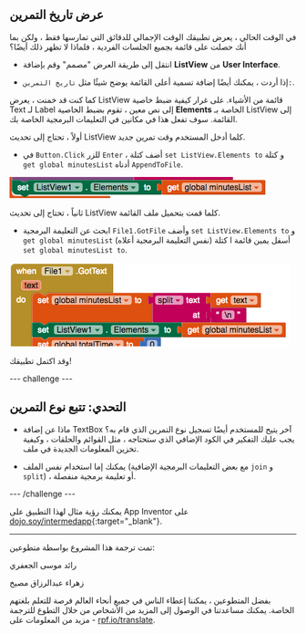 ## عرض تاريخ التمرين

في الوقت الحالي ، يعرض تطبيقك الوقت الإجمالي للدقائق التي تمارسها فقط ، ولكن بما أنك حصلت على قائمة بجميع الجلسات الفردية ، فلماذا لا تظهر ذلك أيضًا؟

+ انتقل إلى طريقة العرض "مصمم" وقم بإضافة **ListView** من **User Interface**.

+ إذا أردت ، يمكنك أيضًا إضافة تسمية أعلى القائمة يوضح شيئًا مثل `تاريخ التمرين:`.

كما كنت قد خمنت ، يعرض ListView قائمة من الأشياء. على غرار كيفية ضبط خاصية Text لـ Label إلى نص معين ، تقوم بضبط الخاصية **Elements** الخاصة بـ ListView إلى القائمة. سوف تفعل هذا في مكانين في التعليمات البرمجية الخاصة بك.

أولاً ، تحتاج إلى تحديث ListView كلما أدخل المستخدم وقت تمرين جديد.

+ في `Button.Click` للزر `Enter` ، أضف كتلة `set ListView.Elements to` و كتلة `get global minutesList` أدناه `AppendToFile`.

![](images/s8UpdateListViewEls.png)

ثانياً ، تحتاج إلى تحديث ListView كلما قمت بتحميل ملف القائمة.

+ ابحث عن التعليمة البرمجية `File1.GotFile` وأضف `set ListView.Elements to` و `get global minutesList` (نفس التعليمة البرمجية أعلاه) أسفل يمين قائمة ا كتلة `set global minutesList to`.

![](images/s8SetListViewEls.png)

وقد اكتمل تطبيقك!

--- challenge ---

## التحدي: تتبع نوع التمرين

+ ماذا عن إضافة TextBox آخر يتيح للمستخدم أيضًا تسجيل نوع التمرين الذي قام به؟ يجب عليك التفكير في الكود الإضافي الذي ستحتاجه ، مثل القوائم والحلقات ، وكيفية تخزين المعلومات الجديدة في ملف.

+ يمكنك إما استخدام نفس الملف (مع بعض التعليمات البرمجية الإضافية `join` و `split`) ، أو تعليمة برمجية منفصلة.

--- /challenge ---

يمكنك رؤية مثال لهذا التطبيق على App Inventor على [dojo.soy/intermedapp](http://dojo.soy/intermedapp){:target="_blank"}.


***
تمت ترجمة هذا المشروع بواسطة متطوعين:

رائد موسى الجعفري

زهراء عبدالرزاق مصيخ

بفضل المتطوعين ، يمكننا إعطاء الناس في جميع أنحاء العالم فرصة للتعلم بلغتهم الخاصة. يمكنك مساعدتنا في الوصول إلى المزيد من الأشخاص من خلال التطوع للترجمة - مزيد من المعلومات على [rpf.io/translate](https://rpf.io/translate).
